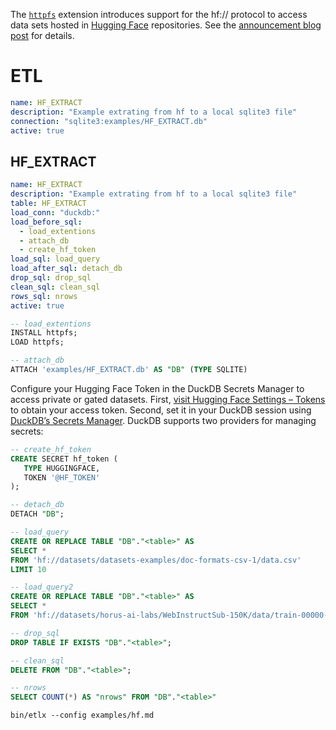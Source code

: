 The [`httpfs`](https://duckdb.org/docs/extensions/httpfs/overview, "httpfs") extension introduces support for the hf:// protocol to access data sets hosted in [Hugging Face](https://huggingface.co "Hugging Face Homepage") repositories. See the [announcement blog post](https://duckdb.org/2024/05/29/access-150k-plus-datasets-from-hugging-face-with-duckdb.html, "announcement blog post") for details.
# ETL
```yaml metadata
name: HF_EXTRACT
description: "Example extrating from hf to a local sqlite3 file"
connection: "sqlite3:examples/HF_EXTRACT.db"
active: true
```
## HF_EXTRACT
```yaml metadata
name: HF_EXTRACT
description: "Example extrating from hf to a local sqlite3 file"
table: HF_EXTRACT
load_conn: "duckdb:"
load_before_sql:
  - load_extentions
  - attach_db
  - create_hf_token
load_sql: load_query
load_after_sql: detach_db
drop_sql: drop_sql
clean_sql: clean_sql
rows_sql: nrows
active: true
```
```sql
-- load_extentions
INSTALL httpfs;
LOAD httpfs;
```
```sql
-- attach_db
ATTACH 'examples/HF_EXTRACT.db' AS "DB" (TYPE SQLITE)
```
Configure your Hugging Face Token in the DuckDB Secrets Manager to access private or gated datasets. First, [visit Hugging Face Settings – Tokens](https://huggingface.co/settings/tokens) to obtain your access token. Second, set it in your DuckDB session using [DuckDB’s Secrets Manager](https://duckdb.org/docs/configuration/secrets_manager.html). DuckDB supports two providers for managing secrets:
```sql
-- create_hf_token
CREATE SECRET hf_token (
   TYPE HUGGINGFACE,
   TOKEN '@HF_TOKEN'
);
```
```sql
-- detach_db
DETACH "DB";
```
```sql
-- load_query
CREATE OR REPLACE TABLE "DB"."<table>" AS
SELECT *
FROM 'hf://datasets/datasets-examples/doc-formats-csv-1/data.csv'
LIMIT 10
```
```sql
-- load_query2
CREATE OR REPLACE TABLE "DB"."<table>" AS
SELECT *
FROM 'hf://datasets/horus-ai-labs/WebInstructSub-150K/data/train-00000-of-00001.parquet'
```
```sql
-- drop_sql
DROP TABLE IF EXISTS "DB"."<table>";
```
```sql
-- clean_sql
DELETE FROM "DB"."<table>";
```
```sql
-- nrows
SELECT COUNT(*) AS "nrows" FROM "DB"."<table>"
```
```shell
bin/etlx --config examples/hf.md
```